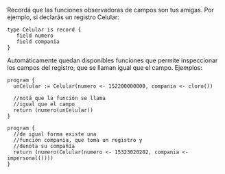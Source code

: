Recordá que las funciones observadoras de campos son tus amigas. Por ejemplo, si declarás un registro Celular: 

```puppet
type Celular is record {
   field numero
   field compania
}
```

Automáticamente quedan disponibles funciones que permite inspeccionar los campos del registro, que se llaman igual que el campo. Ejemplos:  

```puppet
program {
  unCelular := Celular(numero <- 152200000000, compania <- cloro())
  
  //notá que la función se llama 
  //igual que el campo
  return (numero(unCelular))
}
```


```puppet
program {
  //de igual forma existe una 
  //función compania, que toma un registro y 
  //denota su compañía
  return (numero(Celular(numero <- 15323020202, compania <- impersonal())))
}
  
```

